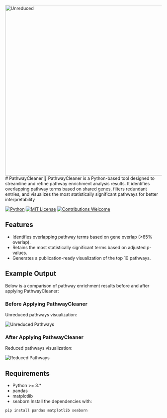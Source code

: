 <img width="548" alt="Unreduced" src="https://github.com/user-attachments/assets/520b6c8b-3e45-4db0-958a-7fbbd6223c54" /># PathwayCleaner 🚀
PathwayCleaner is a Python-based tool designed to streamline and refine pathway enrichment analysis results. It identifies overlapping pathway terms based on shared genes, filters redundant entries, and visualizes the most statistically significant pathways for better interpretability

[![Python](https://img.shields.io/badge/Python-3.6%2B-blue)](https://www.python.org/)
[![MIT License](https://img.shields.io/badge/License-MIT-green)](LICENSE)
[![Contributions Welcome](https://img.shields.io/badge/Contributions-Welcome-brightgreen)](CONTRIBUTING.md)

## Features
- Identifies overlapping pathway terms based on gene overlap (≥65% overlap).
- Retains the most statistically significant terms based on adjusted p-values.
- Generates a publication-ready visualization of the top 10 pathways.




## Example Output
Below is a comparison of pathway enrichment results before and after applying PathwayCleaner:

### Before Applying PathwayCleaner
Unreduced pathways visualization:

![Unreduced Pathways](<img width="548" alt="Unreduced" src="https://github.com/user-attachments/assets/f0d4564d-de3e-400a-8e9d-05ad11b3d588" />
)

### After Applying PathwayCleaner
Reduced pathways visualization:

![Reduced Pathways](<img width="404" alt="Reduced" src="https://github.com/user-attachments/assets/87f889ee-d55d-486d-a199-922086158c47" />
)





## Requirements
- Python >= 3.*
- pandas
- matplotlib
- seaborn
Install the dependencies with:
```bash
pip install pandas matplotlib seaborn




